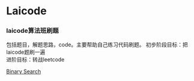 # Laicode
 
 ### laicode算法班刷题  

 包括题目，解题思路，code。主要帮助自己练习代码刷题。
 初步阶段目标：把laicode题刷一遍  
 进阶目标：转战leetcode

 [Binary Search](./Algorithm/BinarySearch.md)